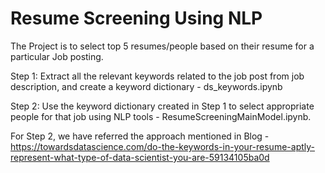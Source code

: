 # Resume Screening Using NLP


The Project is to select top 5 resumes/people based on their resume for a particular Job posting. 

Step 1: Extract all the relevant keywords related to the job post from job description, and create a keyword dictionary - ds_keywords.ipynb

Step 2: Use the keyword dictionary created in Step 1 to select appropriate people for that job using NLP tools - ResumeScreeningMainModel.ipynb. 

For Step 2, we have referred the approach mentioned in Blog - https://towardsdatascience.com/do-the-keywords-in-your-resume-aptly-represent-what-type-of-data-scientist-you-are-59134105ba0d



